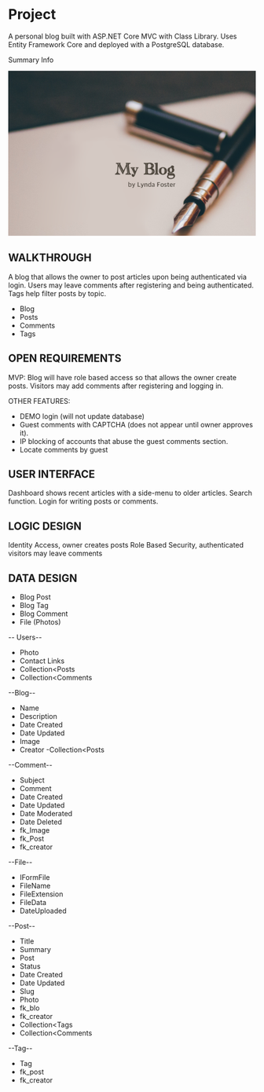 # Project
A personal blog built with ASP.NET Core MVC with Class Library. Uses Entity Framework Core and deployed with a PostgreSQL database. 

Summary Info

![My App](./app.png)

## WALKTHROUGH
A blog that allows the owner to post articles upon being authenticated via login. Users may leave comments after registering and being authenticated. Tags help filter posts by topic. 

- Blog
- Posts
- Comments
- Tags

## OPEN REQUIREMENTS

MVP:
Blog will have role based access so that allows the owner create posts. Visitors may add comments after registering and logging in. 

OTHER FEATURES:
- DEMO login (will not update database)
- Guest comments with CAPTCHA (does not appear until owner approves it). 
- IP blocking of accounts that abuse the guest comments section.
- Locate comments by guest

## USER INTERFACE
Dashboard shows recent articles with a side-menu to older articles. Search function. Login for writing posts or comments. 

## LOGIC DESIGN
Identity Access, owner creates posts
Role Based Security, authenticated visitors may leave comments


## DATA DESIGN
- Blog Post
- Blog Tag
- Blog Comment
- File (Photos)

-- Users--
- Photo
- Contact Links
- Collection<Posts
- Collection<Comments

--Blog--
- Name
- Description
- Date Created
- Date Updated
- Image
- Creator
-Collection<Posts

--Comment--
- Subject
- Comment
- Date Created
- Date Updated
- Date Moderated
- Date Deleted
- fk_Image
- fk_Post
- fk_creator

--File--
- IFormFile
- FileName
- FileExtension
- FileData
- DateUploaded

--Post--
- Title
- Summary
- Post
- Status
- Date Created
- Date Updated
- Slug
- Photo
- fk_blo
- fk_creator
- Collection<Tags
- Collection<Comments

--Tag--
- Tag
- fk_post
- fk_creator


